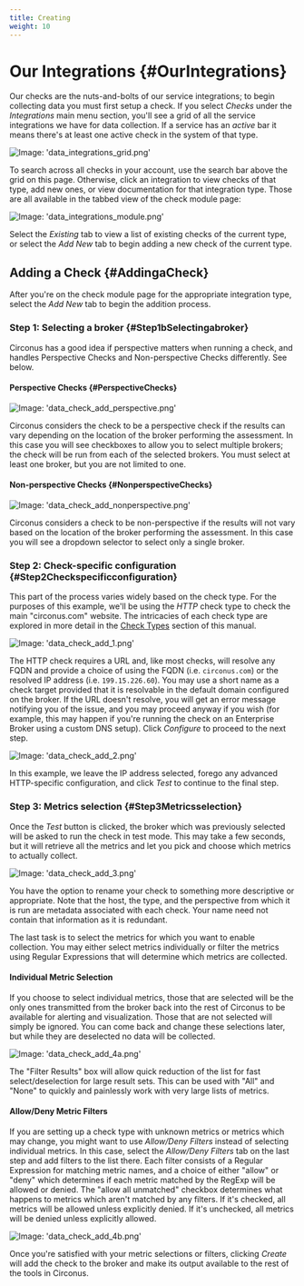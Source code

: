 ```yaml
---
title: Creating
weight: 10
---
```


# Our Integrations {#OurIntegrations}
Our checks are the nuts-and-bolts of our service integrations; to begin collecting data you must first setup a check. If you select _Checks_ under the _Integrations_ main menu section, you'll see a grid of all the service integrations we have for data collection. If a service has an _active_ bar it means there's at least one active check in the system of that type.

![Image: 'data_integrations_grid.png'](/images/circonus/data_integrations_grid.png)

To search across all checks in your account, use the search bar above the grid on this page. Otherwise, click an integration to view checks of that type, add new ones, or view documentation for that integration type. Those are all available in the tabbed view of the check module page:

![Image: 'data_integrations_module.png'](/images/circonus/data_integrations_module.png)

Select the _Existing_ tab to view a list of existing checks of the current type, or select the _Add New_ tab to begin adding a new check of the current type.


## Adding a Check {#AddingaCheck}
After you're on the check module page for the appropriate integration type, select the _Add New_ tab to begin the addition process.


### Step 1: Selecting a broker {#Step1bSelectingabroker}
Circonus has a good idea if perspective matters when running a check, and handles Perspective Checks and Non-perspective Checks differently. See below.

#### Perspective Checks {#PerspectiveChecks}
![Image: 'data_check_add_perspective.png'](/images/circonus/data_check_add_perspective.png)

Circonus considers the check to be a perspective check if the results can vary depending on the location of the broker performing the assessment. In this case you will see checkboxes to allow you to select multiple brokers; the check will be run from each of the selected brokers. You must select at least one broker, but you are not limited to one.

#### Non-perspective Checks {#NonperspectiveChecks}
![Image: 'data_check_add_nonperspective.png'](/images/circonus/data_check_add_nonperspective.png)

Circonus considers a check to be non-perspective if the results will not vary based on the location of the broker performing the assessment. In this case you will see a dropdown selector to select only a single broker.


### Step 2: Check-specific configuration {#Step2Checkspecificconfiguration}
This part of the process varies widely based on the check type. For the purposes of this example, we'll be using the _HTTP_ check type to check the main "circonus.com" website. The intricacies of each check type are explored in more detail in the [Check Types](/circonus/checks/check-types/) section of this manual.

![Image: 'data_check_add_1.png'](/images/circonus/data_check_add_1.png)

The HTTP check requires a URL and, like most checks, will resolve any FQDN and provide a choice of using the FQDN (i.e. `circonus.com`) or the resolved IP address (i.e. `199.15.226.60`). You may use a short name as a check target provided that it is resolvable in the default domain configured on the broker. If the URL doesn't resolve, you will get an error message notifying you of the issue, and you may proceed anyway if you wish (for example, this may happen if you're running the check on an Enterprise Broker using a custom DNS setup). Click _Configure_ to proceed to the next step. 

![Image: 'data_check_add_2.png'](/images/circonus/data_check_add_2.png)

In this example, we leave the IP address selected, forego any advanced HTTP-specific configuration, and click _Test_ to continue to the final step.


### Step 3: Metrics selection {#Step3Metricsselection}

Once the _Test_ button is clicked, the broker which was previously selected will be asked to run the check in test mode.  This may take a few seconds, but it will retrieve all the metrics and let you pick and choose which metrics to actually collect.

![Image: 'data_check_add_3.png'](/images/circonus/data_check_add_3.png)

You have the option to rename your check to something more descriptive or appropriate.  Note that the host, the type, and the perspective from which it is run are metadata associated with each check. Your name need not contain that information as it is redundant.

The last task is to select the metrics for which you want to enable collection. You may either select metrics individually or filter the metrics using Regular Expressions that will determine which metrics are collected.

#### Individual Metric Selection
If you choose to select individual metrics, those that are selected will be the only ones transmitted from the broker back into the rest of Circonus to be available for alerting and visualization. Those that are not selected will simply be ignored. You can come back and change these selections later, but while they are deselected no data will be collected.

![Image: 'data_check_add_4a.png'](/images/circonus/data_check_add_4a.png)

The "Filter Results" box will allow quick reduction of the list for fast select/deselection for large result sets.  This can be used with "All" and "None" to quickly and painlessly work with very large lists of metrics.

#### Allow/Deny Metric Filters
If you are setting up a check type with unknown metrics or metrics which may change, you might want to use _Allow/Deny Filters_ instead of selecting individual metrics. In this case, select the _Allow/Deny Filters_ tab on the last step and add filters to the list there. Each filter consists of a Regular Expression for matching metric names, and a choice of either "allow" or "deny" which determines if each metric matched by the RegExp will be allowed or denied. The "allow all unmatched" checkbox determines what happens to metrics which aren't matched by any filters. If it's checked, all metrics will be allowed unless explicitly denied. If it's unchecked, all metrics will be denied unless explicitly allowed.

![Image: 'data_check_add_4b.png'](/images/circonus/data_check_add_4b.png)

Once you're satisfied with your metric selections or filters, clicking _Create_ will add the check to the broker and make its output available to the rest of the tools in Circonus.
